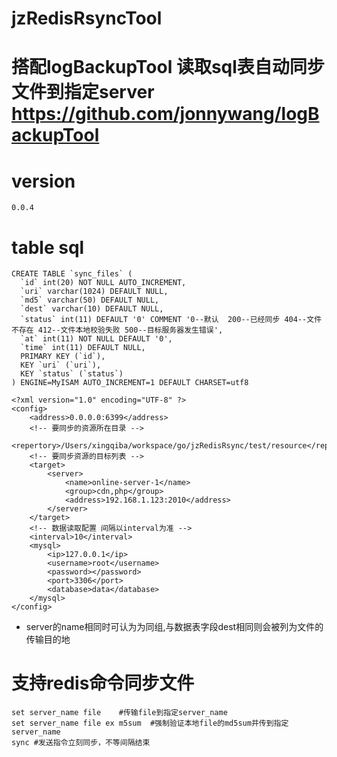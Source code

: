 # jzRedisRsyncTool

# 搭配logBackupTool 读取sql表自动同步文件到指定server  https://github.com/jonnywang/logBackupTool

# version
```
0.0.4
```

# table sql
```
CREATE TABLE `sync_files` (
  `id` int(20) NOT NULL AUTO_INCREMENT,
  `uri` varchar(1024) DEFAULT NULL,
  `md5` varchar(50) DEFAULT NULL,
  `dest` varchar(10) DEFAULT NULL,
  `status` int(11) DEFAULT '0' COMMENT '0--默认  200--已经同步 404--文件不存在 412--文件本地校验失败 500--目标服务器发生错误',
  `at` int(11) NOT NULL DEFAULT '0',
  `time` int(11) DEFAULT NULL,
  PRIMARY KEY (`id`),
  KEY `uri` (`uri`),
  KEY `status` (`status`)
) ENGINE=MyISAM AUTO_INCREMENT=1 DEFAULT CHARSET=utf8
```

```
<?xml version="1.0" encoding="UTF-8" ?>
<config>
    <address>0.0.0.0:6399</address>
    <!-- 要同步的资源所在目录 -->
    <repertory>/Users/xingqiba/workspace/go/jzRedisRsync/test/resource</repertory>
    <!-- 要同步资源的目标列表 -->
    <target>
        <server>
            <name>online-server-1</name>
            <group>cdn,php</group>
            <address>192.168.1.123:2010</address>
        </server>
    </target>
    <!-- 数据读取配置 间隔以interval为准 -->
    <interval>10</interval>
    <mysql>
        <ip>127.0.0.1</ip>
        <username>root</username>
        <password></password>
        <port>3306</port>
        <database>data</database>
    </mysql>
</config>
```
* server的name相同时可认为为同组,与数据表字段dest相同则会被列为文件的传输目的地

# 支持redis命令同步文件
```
set server_name file    #传输file到指定server_name
set server_name file ex m5sum  #强制验证本地file的md5sum并传到指定server_name
sync #发送指令立刻同步，不等间隔结束
```
